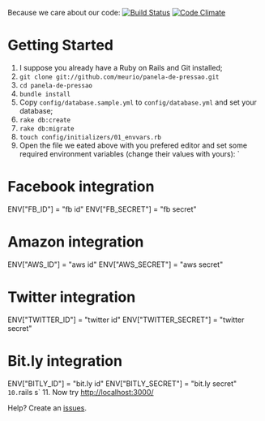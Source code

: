Because we care about our code: [![Build Status](https://secure.travis-ci.org/meurio/panela-de-pressao.png?branch=master)](http://travis-ci.org/meurio/panela-de-pressao) [![Code Climate](https://codeclimate.com/badge.png)](https://codeclimate.com/github/meurio/panela-de-pressao)

# Getting Started
1. I suppose you already have a Ruby on Rails and Git installed;
2. `git clone git://github.com/meurio/panela-de-pressao.git`
3. `cd panela-de-pressao`
4. `bundle install`
5. Copy `config/database.sample.yml` to `config/database.yml` and set your database;
6. `rake db:create`
7. `rake db:migrate`
8. `touch config/initializers/01_envvars.rb`
9. Open the file we eated above with you prefered editor and set some required environment variables (change their values with yours):
`
# Facebook integration

ENV["FB_ID"] = "fb id"
ENV["FB_SECRET"] = "fb secret"
# Amazon integration
ENV["AWS_ID"] = "aws id"
ENV["AWS_SECRET"] = "aws secret"
# Twitter integration
ENV["TWITTER_ID"] = "twitter id"
ENV["TWITTER_SECRET"] = "twitter secret"
# Bit.ly integration
ENV["BITLY_ID"] = "bit.ly id"
ENV["BITLY_SECRET"] = "bit.ly secret"
`
10. `rails s`
11. Now try [http://localhost:3000/](http://localhost:3000/)

Help? Create an [issues](https://github.com/meurio/panela-de-pressao/issues).